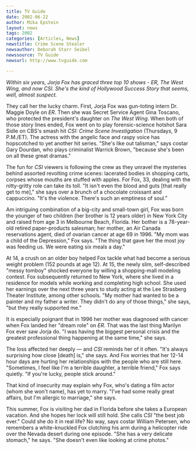 ```yaml
---
title: TV Guide
date: 2002-06-22
author: Mika Epstein
layout: news
tags: 2002
categories: [Articles, News]
newstitle: Crime Scene Stealer  
newsauthor: Deborah Starr Seibel  
newssource: TV Guide  
newsurl: http://www.tvguide.com  

---
```


*Within six years, Jorja Fox has graced three top 10 shows - ER, The West Wing, and now CSI. She's the kind of Hollywood Success Story that seems, well, almost suspect.*

They call her the lucky charm. First, Jorja Fox was gun-toting intern Dr. Maggie Doyle on *ER*. Then she was Secret Service Agent Gina Toscano, who protected the president's daughter on *The West Wing*. When both of those story lines ended, Fox went on to play forensic-science hotshot Sara Sidle on CBS's smash hit *CSI: Crime Scene Investigation* (Thursdays, 9 P.M./ET). The actress with the angelic face and raspy voice has hopscotched to yet another hit series. "She's like out talisman," says costar Gary Dourdan, who plays criminalist Warrick Brown, "because she's been on all these great dramas."

The fun for *CSI* viewers is following the crew as they unravel the mysteries behind assorted revolting crime scenes: lacerated bodies in shopping carts, corpses whose mouths are stuffed with apples. For Fox, 33, dealing with the nitty-gritty role can take its toll. "It isn't even the blood and guts [that really get to me]," she says over a brunch of a chocolate croissant and cappuccino. "It's the violence. There's such an emptiness of soul."

Am intriguing combination of a big-city and small-town girl, Fox was born the younger of two children (her brother is 12 years older) in New York City and raised from age 3 in Melbourne Beach, Florida. Her bother is a 78-year-old retired paper-products salesman; her mother, an Air Canada reservations agent, died of ovarian cancer at age 69 in 1996. "My mom was a child of the Depression," Fox says. "The thing that gave her the most joy was feeding us. We were eating six meals a day."

At 14, a crush on an older boy helped Fox tackle what had become a serious weight problem (152 pounds at age 12). At 15, the newly slim, self-described "messy tomboy" shocked everyone by willing a shopping-mall modeling contest. Fox subsequently returned to New York, where she lived in a residence for models while working and completing high school. She used her earnings over the next three years to study acting at the Lee Strasberg Theater Institute, among other schools. "My mother had wanted to be a painter and my father a writer. They didn't do any of those things," she says, "but they really supported me."

It is especially poignant that in 1996 her mother was diagnosed with cancer when Fox landed her "dream role" on *ER*. That was the last thing Marilyn Fox ever saw Jorja do. "I was having the biggest personal crisis and the greatest professional thing happening at the same time," she says.

The loss affected her deeply &#8212; and *CSI* reminds her of it often. "It's always surprising how close [death] is," she says. And Fox worries that her 12-14 hour days are hurting her relationships with the people who are still here. "Sometimes, I feel like I'm a terrible daughter, a terrible friend," Fox says quietly. "If you're lucky, people stick around."

That kind of insecurity may explain why Fox, who's dating a film actor (whom she won't name), has yet to marry. "I've had some really great affairs, but I'm allergic to marriage," she says.

This summer, Fox is visiting her dad in Florida before she takes a European vacation. And she hopes her lock will still hold. She calls *CSI* "the best job ever." Could she do it in real life? No way, says costar William Petersen, who remembers a white-knuckled Fox clutching his arm during a helicopter ride over the Nevada desert during one episode. "She has a very delicate stomach," he says. "She doesn't even like looking at crime photos."

